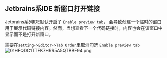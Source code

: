 ## Jetbrains系IDE 新窗口打开链接

Jetbrains系列IDE默认开启了 `Enable preview tab`， 会导致创建一个临时的窗口用于展示代码链接内容。然而，当想查看下一个代码链接时，内容也会在该窗口中显示而不是打开新窗口。

需要在`setting->Editor->Tab Order`里取消勾选 `Enable preview tab`
![01HFQDC1TTFK7HRR5A5QTBBF94.png](https://image.qcgzxw.cn/data-image/2024/04/13/1ce8349ddede0a23d3138ec669b7abb1.pnghttps://intellij-support.jetbrains.com/hc/user_images/01HFQDC1TTFK7HRR5A5QTBBF94.png)
